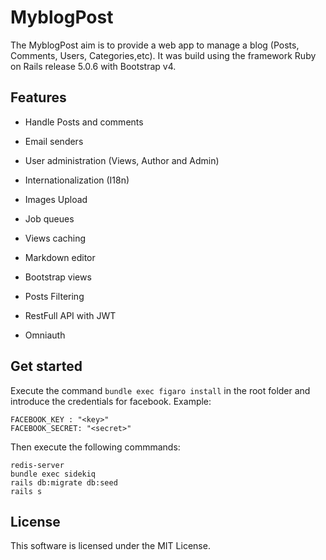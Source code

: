 # MyblogPost

The MyblogPost aim is to provide a web app to manage a blog (Posts, Comments, Users, Categories,etc). It was build using the framework Ruby on Rails release 5.0.6 with Bootstrap v4. 

## Features

* Handle Posts and comments

* Email senders

* User administration (Views, Author and Admin)

* Internationalization (I18n)

* Images Upload

* Job queues

* Views caching

* Markdown editor

* Bootstrap views

* Posts Filtering

* RestFull API with JWT

* Omniauth

## Get started

Execute the command ```bundle exec figaro install``` in the root folder and introduce the credentials for facebook. Example:

```
FACEBOOK_KEY : "<key>"
FACEBOOK_SECRET: "<secret>"

```

Then execute the following commmands:

```
redis-server
bundle exec sidekiq
rails db:migrate db:seed
rails s
```

## License
This software is licensed under the MIT License.
